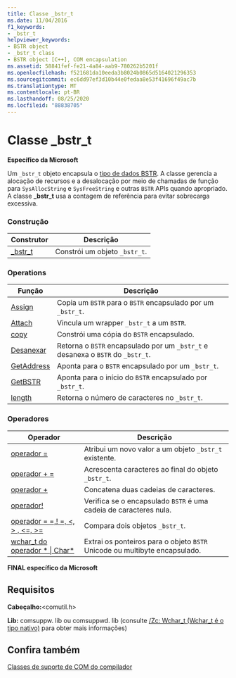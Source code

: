```yaml
---
title: Classe _bstr_t
ms.date: 11/04/2016
f1_keywords:
- _bstr_t
helpviewer_keywords:
- BSTR object
- _bstr_t class
- BSTR object [C++], COM encapsulation
ms.assetid: 58841fef-fe21-4a84-aab9-780262b5201f
ms.openlocfilehash: f521681da10eeda3b8024b0865d5164021296353
ms.sourcegitcommit: ec6dd97ef3d10b44e0fedaa8e53f41696f49ac7b
ms.translationtype: MT
ms.contentlocale: pt-BR
ms.lasthandoff: 08/25/2020
ms.locfileid: "88838705"
---
```

# <a name="_bstr_t-class"></a>Classe _bstr_t

**Específico da Microsoft**

Um `_bstr_t` objeto encapsula o [tipo de dados BSTR](/previous-versions/windows/desktop/automat/bstr). A classe gerencia a alocação de recursos e a desalocação por meio de chamadas de função para `SysAllocString` e `SysFreeString` e outras `BSTR` APIs quando apropriado. A classe **_bstr_t** usa a contagem de referência para evitar sobrecarga excessiva.

### <a name="construction"></a>Construção

| Construtor | Descrição |
|--|--|
| [_bstr_t](../cpp/bstr-t-bstr-t.md) | Constrói um objeto `_bstr_t`. |

### <a name="operations"></a>Operations

| Função | Descrição |
|--|--|
| [Assign](../cpp/bstr-t-assign.md) | Copia um `BSTR` para o `BSTR` encapsulado por um `_bstr_t`. |
| [Attach](../cpp/bstr-t-attach.md) | Vincula um wrapper `_bstr_t` a um `BSTR`. |
| [copy](../cpp/bstr-t-copy.md) | Constrói uma cópia do `BSTR` encapsulado. |
| [Desanexar](../cpp/bstr-t-detach.md) | Retorna o `BSTR` encapsulado por um `_bstr_t` e desanexa o `BSTR` do `_bstr_t`. |
| [GetAddress](../cpp/bstr-t-getaddress.md) | Aponta para o `BSTR` encapsulado por um `_bstr_t`. |
| [GetBSTR](../cpp/bstr-t-getbstr.md) | Aponta para o início do `BSTR` encapsulado por `_bstr_t`. |
| [length](../cpp/bstr-t-length.md) | Retorna o número de caracteres no `_bstr_t`. |

### <a name="operators"></a>Operadores

| Operador | Descrição |
|--|--|
| [operador =](../cpp/bstr-t-operator-equal.md) | Atribui um novo valor a um objeto `_bstr_t` existente. |
| [operador + =](../cpp/bstr-t-operator-add-equal-plus.md) | Acrescenta caracteres ao final do objeto `_bstr_t`. |
| [operador +](../cpp/bstr-t-operator-add-equal-plus.md) | Concatena duas cadeias de caracteres. |
| [operador!](../cpp/bstr-t-operator-logical-not.md) | Verifica se o encapsulado `BSTR` é uma cadeia de caracteres nula. |
| [operador = =,! =, \<, > , \<=, >=](../cpp/bstr-t-relational-operators.md) | Compara dois objetos `_bstr_t`. |
| [wchar_t do operador * &#124; Char\*](../cpp/bstr-t-wchar-t-star-bstr-t-char-star.md) | Extrai os ponteiros para o objeto `BSTR` Unicode ou multibyte encapsulado. |

**FINAL específico da Microsoft**

## <a name="requirements"></a>Requisitos

**Cabeçalho:**\<comutil.h>

**Lib:** comsuppw. lib ou comsuppwd. lib (consulte [/Zc: Wchar_t (Wchar_t é o tipo nativo)](../build/reference/zc-wchar-t-wchar-t-is-native-type.md) para obter mais informações)

## <a name="see-also"></a>Confira também

[Classes de suporte de COM do compilador](../cpp/compiler-com-support-classes.md)
